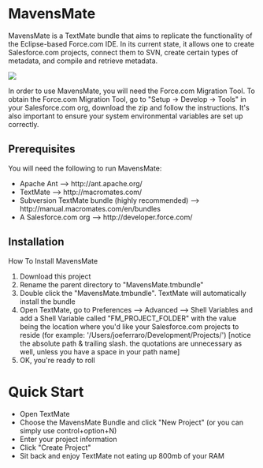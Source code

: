 <h1>MavensMate</h1>
MavensMate is a TextMate bundle that aims to replicate the functionality of the Eclipse-based Force.com IDE. In its current state, it allows one to create Salesforce.com projects, connect them to SVN, create certain types of metadata, and compile and retrieve metadata. 

<P>
	<IMG SRC="http://joe-ferraro.com/images/mavensmate1.png"/>
</P>

<P>
In order to use MavensMate, you will need the Force.com Migration Tool. To obtain the Force.com Migration Tool, go to "Setup -> Develop -> Tools" in your Salesforce.com org, download the zip and follow the instructions. It's also important to ensure your system environmental variables are set up correctly.
</P>

<P>
<h2>Prerequisites</h2>
<P>You will need the following to run MavensMate:
</P>
<UL>
	<LI>Apache Ant --> http://ant.apache.org/
	<LI>TextMate --> http://macromates.com/
	<LI>Subversion TextMate bundle (highly recommended) --> http://manual.macromates.com/en/bundles
	<LI>A Salesforce.com org --> http://developer.force.com/
</UL>
<P>

<P>
<h2>Installation</h2>
<P>How To Install MavensMate</P>
<OL>
	<LI>Download this project
	<LI>Rename the parent directory to "MavensMate.tmbundle"
	<LI>Double click the "MavensMate.tmbundle". TextMate will automatically install the bundle
	<LI>Open TextMate, go to Preferences --> Advanced --> Shell Variables and add a Shell Variable called "FM_PROJECT_FOLDER" with the value being the location where you'd like your Salesforce.com projects to reside (for example: '/Users/joeferraro/Development/Projects/') [notice the absolute path & trailing slash. the quotations are unnecessary as well, unless you have a space in your path name] 
	<LI>OK, you're ready to roll
</OL>
</P>

<P>
<H1>Quick Start</H1>
<UL>
	<LI>Open TextMate
	<LI>Choose the MavensMate Bundle and click "New Project" (or you can simply use control+option+N)
	<LI>Enter your project information
	<LI>Click "Create Project"
	<LI>Sit back and enjoy TextMate not eating up 800mb of your RAM	
</UL>
</P>
		
		
	
</P>